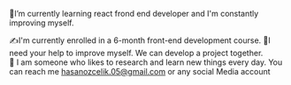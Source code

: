  💫I’m currently learning react frond end developer and I'm constantly improving myself.
 
  ✍️I'm currently enrolled in a 6-month front-end development course.
 💪I need your help to improve myself. We can develop a project together.  
 🌙 I am someone who likes to research and learn new things every day.
 You can reach me hasanozcelik.05@gmail.com or any social Media account 
